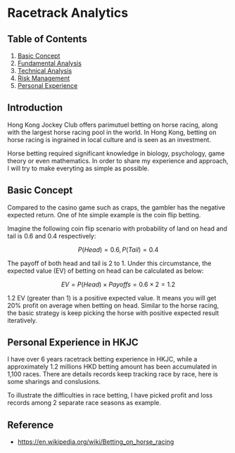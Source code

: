 <!--
 * @Author: Joe
 * @Date: 2024-10-12 10:55:44
 * @LastEditors: joe skchan222@gmail.com
 * @LastEditTime: 2024-10-12 17:37:19
 * @FilePath: /racetrack-analytics/README.md
 * @Description: 
 * 
 * Copyright (c) 2024, All Rights Reserved. 
-->
# Racetrack Analytics

## Table of Contents
1. [Basic Concept](#basic-concept)
2. [Fundamental Analysis](./fundamental-analysis/README.md#fundamental-analytics)
3. [Technical Analysis](./technical-analysis/README.md#technical-analytics)
4. [Risk Management](./risk-management/README.md#risk-management)
5. [Personal Experience](#personal-experience-in-hkjc)

## Introduction

Hong Kong Jockey Club offers parimutuel betting on horse racing, along with the largest horse racing pool in the world. In Hong Kong, betting on horse racing is ingrained in local culture and is seen as an investment.

Horse betting required significant knowledge in biology, psychology, game theory or even mathematics. In order to share my experience and approach, I will try to make everyting as simple as possible.

## Basic Concept

Compared to the casino game such as craps, the gambler has the negative expected return. One of hte simple example is the coin flip betting.

Imagine the following coin flip scenario with probability of land on head and tail is 0.6 and 0.4 respectively:
```math
P(Head) = 0.6,
P(Tail) = 0.4
```
The payoff of both head and tail is 2 to 1. Under this circumstance, the expected value (EV) of betting on head can be calculated as below:
```math
EV = P(Head) \times Payoffs = 0.6 \times 2 = 1.2
```
1.2 EV (greater than 1) is a positive expected value. It means you will get 20% profit on average when betting on head. Similar to the horse racing, the basic strategy is keep picking the horse with positive expected result iteratively.

## Personal Experience in HKJC

I have over 6 years racetrack betting experience in HKJC, while a approximately 1.2 millions HKD betting amount has been accumulated in 1,100 races. There are details records keep tracking race by race, here is some sharings and conslusions.

To illustrate the difficulties in race betting, I have picked profit and loss records among 2 separate race seasons as example.


## Reference
- https://en.wikipedia.org/wiki/Betting_on_horse_racing